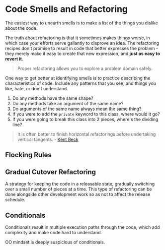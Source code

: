 # Code Smells and Refactoring

The easiest way to unearth smells is to make a list of the things you dislike about the code.

The truth about refactoring is that it sometimes makes things worse, in which case your efforts serve gallantly to disprove an idea. The refactoring recipes don't promise to result in code that better expresses the problem - they merely make it easy to create that new expression, and **just as easy to revert it**.

> Proper refactoring allows you to explore a problem domain safely.

One way to get better at identifying smells is to practice describing the characteristics of code. Include any patterns that you see, and things you like, hate, or don't understand.

1. Do any methods have the same shape?
2. Do any methods take an argument of the same name?
3. Do arguments of the same name always mean the same thing?
4. If you were to add the `private` keyword to this class, where would it go?
5. If you were going to break this class into 2 pieces, where's the dividing line?

> It is often better to finish horizontal refactorings before undertaking vertical tangents. - [Kent Beck](https://www.facebook.com/notes/kent-beck/dont-cross-the-beams-avoiding-interference-between-horizontal-and-vertical-refac/260531380646400/)

## Flocking Rules

## Gradual Cutover Refactoring

A strategy for keeping the code in a releasable state, gradually switching over a small number of pieces at a time. This type of refactoring can be done alongside other development work so as not to affect the release schedule.

## Conditionals

Conditionals result in multiple execution paths through the code, which add complexity and make code hard to understand.

OO mindset is deeply suspicious of conditionals.

